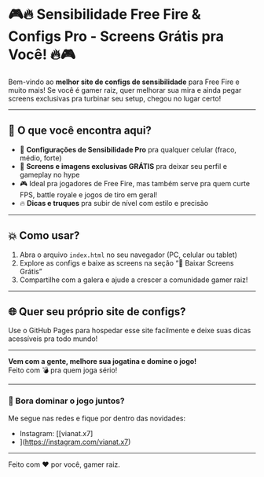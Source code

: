 # 🎮🔥 Sensibilidade Free Fire & Configs Pro - Screens Grátis pra Você! 🔥🎮

Bem-vindo ao **melhor site de configs de sensibilidade** para Free Fire e muito mais! Se você é gamer raiz, quer melhorar sua mira e ainda pegar screens exclusivas pra turbinar seu setup, chegou no lugar certo!

---

## 🚀 O que você encontra aqui?

- 🎯 **Configurações de Sensibilidade Pro** pra qualquer celular (fraco, médio, forte)
- 📲 **Screens e imagens exclusivas GRÁTIS** pra deixar seu perfil e gameplay no hype
- 🎮 Ideal pra jogadores de Free Fire, mas também serve pra quem curte FPS, battle royale e jogos de tiro em geral!
- 🔥 **Dicas e truques** pra subir de nível com estilo e precisão

---

## 💥 Como usar?

1. Abra o arquivo `index.html` no seu navegador (PC, celular ou tablet)
2. Explore as configs e baixe as screens na seção “📂 Baixar Screens Grátis”
3. Compartilhe com a galera e ajude a crescer a comunidade gamer raiz!

---

## 🌐 Quer seu próprio site de configs?

Use o GitHub Pages para hospedar esse site facilmente e deixe suas dicas acessíveis pra todo mundo!

---

**Vem com a gente, melhore sua jogatina e domine o jogo!**  
Feito com 💣 pra quem joga sério!  

---

### 🎉 Bora dominar o jogo juntos?  
Me segue nas redes e fique por dentro das novidades:  
- Instagram: [[vianat.x7]
-  ](https://instagram.com/vianat.x7)
 
---

Feito com ❤️ por você, gamer raiz.
